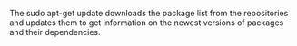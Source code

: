 The sudo apt-get update downloads the package list from the repositories and updates them to get information on the newest versions of packages and their dependencies.

